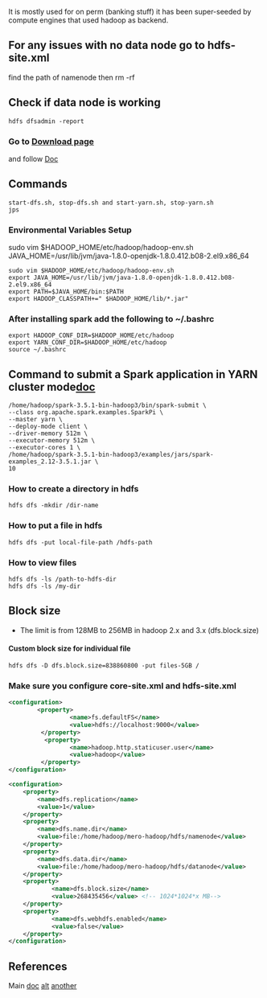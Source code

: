 It is mostly used for on perm (banking stuff) it has been super-seeded by compute engines that used hadoop as backend.

## For any issues with no data node go to hdfs-site.xml
find the path of namenode then rm -rf 

## Check if data node is working
```
hdfs dfsadmin -report
```
### Go to [Download page](https://dlcdn.apache.org/hadoop/common/hadoop-3.3.6/)
and follow [Doc](https://www.baeldung.com/linux/hadoop-install-configure)

## Commands 
```
start-dfs.sh, stop-dfs.sh and start-yarn.sh, stop-yarn.sh
jps
```
### Environmental Variables Setup

sudo vim $HADOOP_HOME/etc/hadoop/hadoop-env.sh
JAVA_HOME=/usr/lib/jvm/java-1.8.0-openjdk-1.8.0.412.b08-2.el9.x86_64
```
sudo vim $HADOOP_HOME/etc/hadoop/hadoop-env.sh
export JAVA_HOME=/usr/lib/jvm/java-1.8.0-openjdk-1.8.0.412.b08-2.el9.x86_64
export PATH=$JAVA_HOME/bin:$PATH
export HADOOP_CLASSPATH+=" $HADOOP_HOME/lib/*.jar"
```

### After installing spark add the following to ~/.bashrc
```
export HADOOP_CONF_DIR=$HADOOP_HOME/etc/hadoop
export YARN_CONF_DIR=$HADOOP_HOME/etc/hadoop
source ~/.bashrc
```

## Command to submit a Spark application in YARN cluster mode[doc](https://spark.apache.org/docs/latest/running-on-yarn.html)

```
/home/hadoop/spark-3.5.1-bin-hadoop3/bin/spark-submit \
--class org.apache.spark.examples.SparkPi \
--master yarn \
--deploy-mode client \
--driver-memory 512m \
--executor-memory 512m \
--executor-cores 1 \
/home/hadoop/spark-3.5.1-bin-hadoop3/examples/jars/spark-examples_2.12-3.5.1.jar \
10
```

### How to create a directory in hdfs 

```
hdfs dfs -mkdir /dir-name
```

### How to put a file in hdfs 

```
hdfs dfs -put local-file-path /hdfs-path
```


### How to view files 

```
hdfs dfs -ls /path-to-hdfs-dir
hdfs dfs -ls /my-dir
```
## Block size
 - The limit is from 128MB to 256MB in hadoop 2.x and 3.x (dfs.block.size)

#### Custom block size for individual file
```
hdfs dfs -D dfs.block.size=838860800 -put files-5GB /
```

### Make sure you configure core-site.xml and hdfs-site.xml

```core-site.xml
<configuration>
        <property>
                 <name>fs.defaultFS</name>
                 <value>hdfs://localhost:9000</value>
         </property>
          <property>
                 <name>hadoop.http.staticuser.user</name>
                 <value>hadoop</value>
         </property>
</configuration>
```

```hdfs-site.xml
<configuration>
    <property>
        <name>dfs.replication</name>
        <value>1</value>
    </property>
    <property>
        <name>dfs.name.dir</name>
        <value>file:/home/hadoop/mero-hadoop/hdfs/namenode</value>
    </property>
    <property>
        <name>dfs.data.dir</name>
        <value>file:/home/hadoop/mero-hadoop/hdfs/datanode</value>
    </property>
    <property>
            <name>dfs.block.size</name>
            <value>268435456</value> <!-- 1024*1024*x MB-->
    </property>
    <property>
            <name>dfs.webhdfs.enabled</name>
            <value>false</value>
    </property>
</configuration>
```
## References

Main [doc](https://www.baeldung.com/linux/hadoop-install-configure) [alt](https://www.tutorialspoint.com/how-to-install-and-configure-apache-hadoop-on-a-single-node-in-centos-8) [another](https://github.com/chimms1/Hadoop-Install-Guide)
